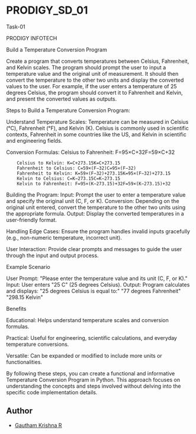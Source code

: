# PRODIGY_SD_01
Task-01

PRODIGY INFOTECH

Build a Temperature Conversion Program

Create a program that converts temperatures between Celsius, Fahrenheit, and Kelvin scales. The program should prompt the user to input a temperature value and the original unit of measurement. It should then convert the temperature to the other two units and display the converted values to the user. For example, if the user enters a temperature of 25 degrees Celsius, the program should convert it to Fahrenheit and Kelvin, and present the converted values as outputs.

Steps to Build a Temperature Conversion Program:

  Understand Temperature Scales:
        Temperature can be measured in Celsius (°C), Fahrenheit (°F), and Kelvin (K).
        Celsius is commonly used in scientific contexts, Fahrenheit in some countries like the US, and Kelvin in scientific and engineering fields.

   Conversion Formulas:
        Celsius to Fahrenheit: F=95×C+32F=59​×C+32
        
        Celsius to Kelvin: K=C+273.15K=C+273.15
        Fahrenheit to Celsius: C=59×(F−32)C=95​×(F−32)
        Fahrenheit to Kelvin: K=59×(F−32)+273.15K=95​×(F−32)+273.15
        Kelvin to Celsius: C=K−273.15C=K−273.15
        Kelvin to Fahrenheit: F=95×(K−273.15)+32F=59​×(K−273.15)+32

        
 Building the Program:
        Input: Prompt the user to enter a temperature value and specify the original unit (C, F, or K).
        Conversion: Depending on the original unit entered, convert the temperature to the other two units using the appropriate formula.
        Output: Display the converted temperatures in a user-friendly format.

  Handling Edge Cases:
        Ensure the program handles invalid inputs gracefully (e.g., non-numeric temperature, incorrect unit).

  User Interaction:
        Provide clear prompts and messages to guide the user through the input and output process.

Example Scenario

  User Prompt: "Please enter the temperature value and its unit (C, F, or K)."
    Input: User enters "25 C" (25 degrees Celsius).
    Output: Program calculates and displays:
        "25 degrees Celsius is equal to:"
        "77 degrees Fahrenheit"
        "298.15 Kelvin"

Benefits

  Educational: Helps understand temperature scales and conversion formulas.
  
  Practical: Useful for engineering, scientific calculations, and everyday temperature conversions.
  
  Versatile: Can be expanded or modified to include more units or functionalities.
  

By following these steps, you can create a functional and informative Temperature Conversion Program in Python. This approach focuses on understanding the concepts and steps involved without delving into the specific code implementation details.

## Author

 - [Gautham Krishna R](https://github.com/Gauthammq)

